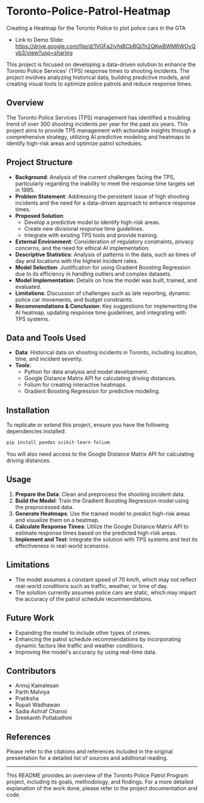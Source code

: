 # Toronto-Police-Patrol-Heatmap
Creating a Heatmap for the Toronto Police to plot police cars in the GTA
- Link to Demo Slide: https://drive.google.com/file/d/1VGFa2iyfqBCbBQI7n2QKwBWM6WOyQyb3/view?usp=sharing

This project is focused on developing a data-driven solution to enhance the Toronto Police Services' (TPS) response times to shooting incidents. The project involves analyzing historical data, building predictive models, and creating visual tools to optimize police patrols and reduce response times.

## Overview

The Toronto Police Services (TPS) management has identified a troubling trend of over 300 shooting incidents per year for the past six years. This project aims to provide TPS management with actionable insights through a comprehensive strategy, utilizing AI predictive modeling and heatmaps to identify high-risk areas and optimize patrol schedules.

## Project Structure

- **Background**: Analysis of the current challenges facing the TPS, particularly regarding the inability to meet the response time targets set in 1995.
- **Problem Statement**: Addressing the persistent issue of high shooting incidents and the need for a data-driven approach to enhance response times.
- **Proposed Solution**: 
  - Develop a predictive model to identify high-risk areas.
  - Create new divisional response time guidelines.
  - Integrate with existing TPS tools and provide training.
- **External Environment**: Consideration of regulatory constraints, privacy concerns, and the need for ethical AI implementation.
- **Descriptive Statistics**: Analysis of patterns in the data, such as times of day and locations with the highest incident rates.
- **Model Selection**: Justification for using Gradient Boosting Regression due to its efficiency in handling outliers and complex datasets.
- **Model Implementation**: Details on how the model was built, trained, and evaluated.
- **Limitations**: Discussion of challenges such as late reporting, dynamic police car movements, and budget constraints.
- **Recommendations & Conclusion**: Key suggestions for implementing the AI heatmap, updating response time guidelines, and integrating with TPS systems.

## Data and Tools Used

- **Data**: Historical data on shooting incidents in Toronto, including location, time, and incident severity.
- **Tools**: 
  - Python for data analysis and model development.
  - Google Distance Matrix API for calculating driving distances.
  - Folium for creating interactive heatmaps.
  - Gradient Boosting Regression for predictive modeling.

## Installation

To replicate or extend this project, ensure you have the following dependencies installed:

```bash
pip install pandas scikit-learn folium
```

You will also need access to the Google Distance Matrix API for calculating driving distances.

## Usage

1. **Prepare the Data**: Clean and preprocess the shooting incident data.
2. **Build the Model**: Train the Gradient Boosting Regression model using the preprocessed data.
3. **Generate Heatmaps**: Use the trained model to predict high-risk areas and visualize them on a heatmap.
4. **Calculate Response Times**: Utilize the Google Distance Matrix API to estimate response times based on the predicted high-risk areas.
5. **Implement and Test**: Integrate the solution with TPS systems and test its effectiveness in real-world scenarios.

## Limitations

- The model assumes a constant speed of 70 km/h, which may not reflect real-world conditions such as traffic, weather, or time of day.
- The solution currently assumes police cars are static, which may impact the accuracy of the patrol schedule recommendations.

## Future Work

- Expanding the model to include other types of crimes.
- Enhancing the patrol schedule recommendations by incorporating dynamic factors like traffic and weather conditions.
- Improving the model's accuracy by using real-time data.

## Contributors

- Annuj Kamalesan
- Parth Malviya
- Pratiksha
- Rupali Wadhawan
- Sadia Ashraf Charoo
- Sreekanth Potlabathini

## References

Please refer to the citations and references included in the original presentation for a detailed list of sources and additional reading.

---

This README provides an overview of the Toronto Police Patrol Program project, including its goals, methodology, and findings. For a more detailed explanation of the work done, please refer to the project documentation and code.
